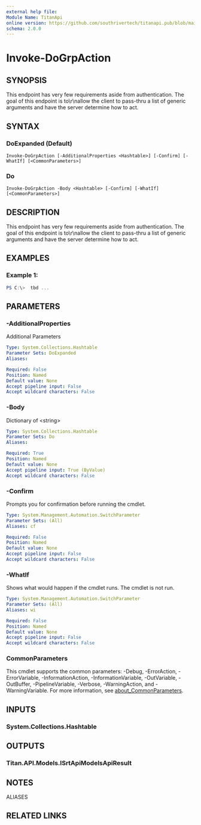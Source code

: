 ```yaml
---
external help file:
Module Name: TitanApi
online version: https://github.com/southrivertech/titanapi.pub/blob/main/sdk/powershell/readme.md
schema: 2.0.0
---
```


# Invoke-DoGrpAction

## SYNOPSIS
This endpoint has very few requirements aside from authentication.
The goal of this endpoint is to\r\nallow the client to pass-thru a list of generic arguments and have the server determine how to act.

## SYNTAX

### DoExpanded (Default)
```
Invoke-DoGrpAction [-AdditionalProperties <Hashtable>] [-Confirm] [-WhatIf] [<CommonParameters>]
```

### Do
```
Invoke-DoGrpAction -Body <Hashtable> [-Confirm] [-WhatIf] [<CommonParameters>]
```

## DESCRIPTION
This endpoint has very few requirements aside from authentication.
The goal of this endpoint is to\r\nallow the client to pass-thru a list of generic arguments and have the server determine how to act.

## EXAMPLES

### Example 1:
```powershell
PS C:\>  tbd ...


```



## PARAMETERS

### -AdditionalProperties
Additional Parameters

```yaml
Type: System.Collections.Hashtable
Parameter Sets: DoExpanded
Aliases:

Required: False
Position: Named
Default value: None
Accept pipeline input: False
Accept wildcard characters: False
```

### -Body
Dictionary of \<string\>

```yaml
Type: System.Collections.Hashtable
Parameter Sets: Do
Aliases:

Required: True
Position: Named
Default value: None
Accept pipeline input: True (ByValue)
Accept wildcard characters: False
```

### -Confirm
Prompts you for confirmation before running the cmdlet.

```yaml
Type: System.Management.Automation.SwitchParameter
Parameter Sets: (All)
Aliases: cf

Required: False
Position: Named
Default value: None
Accept pipeline input: False
Accept wildcard characters: False
```

### -WhatIf
Shows what would happen if the cmdlet runs.
The cmdlet is not run.

```yaml
Type: System.Management.Automation.SwitchParameter
Parameter Sets: (All)
Aliases: wi

Required: False
Position: Named
Default value: None
Accept pipeline input: False
Accept wildcard characters: False
```

### CommonParameters
This cmdlet supports the common parameters: -Debug, -ErrorAction, -ErrorVariable, -InformationAction, -InformationVariable, -OutVariable, -OutBuffer, -PipelineVariable, -Verbose, -WarningAction, and -WarningVariable. For more information, see [about_CommonParameters](http://go.microsoft.com/fwlink/?LinkID=113216).

## INPUTS

### System.Collections.Hashtable

## OUTPUTS

### Titan.API.Models.ISrtApiModelsApiResult

## NOTES

ALIASES

## RELATED LINKS


